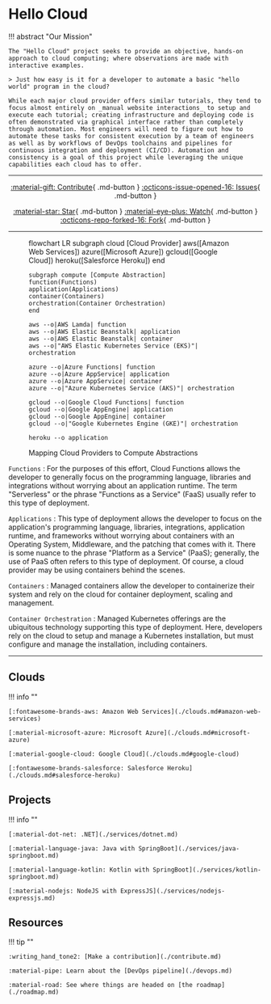 # Hello Cloud

!!! abstract "Our Mission"

    The "Hello Cloud" project seeks to provide an objective, hands-on approach to cloud computing; where observations are made with interactive examples.

    > Just how easy is it for a developer to automate a basic "hello world" program in the cloud?

    While each major cloud provider offers similar tutorials, they tend to focus almost entirely on _manual website interactions_ to setup and execute each tutorial; creating infrastructure and deploying code is often demonstrated via graphical interface rather than completely through automation. Most engineers will need to figure out how to automate these tasks for consistent execution by a team of engineers as well as by workflows of DevOps toolchains and pipelines for continuous integration and deployment (CI/CD). Automation and consistency is a goal of this project while leveraging the unique capabilities each cloud has to offer.

---

<div class="my-btn-group" style="text-align:center" markdown="block">

[:material-gift: Contribute](https://github.com/ourchitecture/hello-cloud){ .md-button }
[:octicons-issue-opened-16: Issues](https://github.com/ourchitecture/hello-cloud/issues){ .md-button }

[:material-star: Star](https://github.com/ourchitecture/hello-cloud){ .md-button }
[:material-eye-plus: Watch](https://github.com/ourchitecture/hello-cloud/subscription){ .md-button }
[:octicons-repo-forked-16: Fork](https://github.com/ourchitecture/hello-cloud/fork){ .md-button }

</div>

---

<figure>
<div class="mermaid mermaid-flowchart">flowchart LR
    subgraph cloud [Cloud Provider]
    aws([Amazon Web Services])
    azure([Microsoft Azure])
    gcloud([Google Cloud])
    heroku([Salesforce Heroku])
    end

    subgraph compute [Compute Abstraction]
    function(Functions)
    application(Applications)
    container(Containers)
    orchestration(Container Orchestration)
    end

    aws --o|AWS Lamda| function
    aws --o|AWS Elastic Beanstalk| application
    aws --o|AWS Elastic Beanstalk| container
    aws --o|"AWS Elastic Kubernetes Service (EKS)"| orchestration

    azure --o|Azure Functions| function
    azure --o|Azure AppService| application
    azure --o|Azure AppService| container
    azure --o|"Azure Kubernetes Service (AKS)"| orchestration

    gcloud --o|Google Cloud Functions| function
    gcloud --o|Google AppEngine| application
    gcloud --o|Google AppEngine| container
    gcloud --o|"Google Kubernetes Engine (GKE)"| orchestration

    heroku --o application
</div>
<figcaption>Mapping Cloud Providers to Compute Abstractions</figcaption>
</figure>

`Functions`
: For the purposes of this effort, Cloud Functions allows the developer to generally focus on the programming language, libraries and integrations without worrying about an application runtime. The term "Serverless" or the phrase "Functions as a Service" (FaaS) usually refer to this type of deployment.

`Applications`
: This type of deployment allows the developer to focus on the application's programming language, libraries, integrations, application runtime, and frameworks without worrying about containers with an Operating System, Middleware, and the patching that comes with it. There is some nuance to the phrase "Platform as a Service" (PaaS); generally, the use of PaaS often refers to this type of deployment. Of course, a cloud provider may be using containers behind the scenes.

`Containers`
: Managed containers allow the developer to containerize their system and rely on the cloud for container deployment, scaling and management.

`Container Orchestration`
: Managed Kubernetes offerings are the ubiquitous technology supporting this type of deployment. Here, developers rely on the cloud to setup and manage a Kubernetes installation, but must configure and manage the installation, including containers.

---

## Clouds

<a name="clouds"></a>
!!! info ""

    [:fontawesome-brands-aws: Amazon Web Services](./clouds.md#amazon-web-services)

    [:material-microsoft-azure: Microsoft Azure](./clouds.md#microsoft-azure)

    [:material-google-cloud: Google Cloud](./clouds.md#google-cloud)

    [:fontawesome-brands-salesforce: Salesforce Heroku](./clouds.md#salesforce-heroku)

## Projects

<a name="projects"></a>
!!! info ""

    [:material-dot-net: .NET](./services/dotnet.md)

    [:material-language-java: Java with SpringBoot](./services/java-springboot.md)

    [:material-language-kotlin: Kotlin with SpringBoot](./services/kotlin-springboot.md)

    [:material-nodejs: NodeJS with ExpressJS](./services/nodejs-expressjs.md)

## Resources

!!! tip ""

    :writing_hand_tone2: [Make a contribution](./contribute.md)

    :material-pipe: Learn about the [DevOps pipeline](./devops.md)

    :material-road: See where things are headed on [the roadmap](./roadmap.md)
